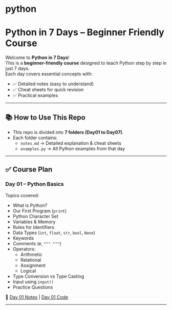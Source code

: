 # python
# Python in 7 Days – Beginner Friendly Course

Welcome to **Python in 7 Days**!  
This is a **beginner-friendly course** designed to teach Python step by step in just 7 days.  
Each day covers essential concepts with:
- ✅ Detailed notes (easy to understand)
- ✅ Cheat sheets for quick revision
- ✅ Practical examples

---

## 📚 How to Use This Repo
- This repo is divided into **7 folders (Day01 to Day07)**.
- Each folder contains:
  - `notes.md` → Detailed explanation & cheat sheets
  - `examples.py` → All Python examples from that day

---

## ✅ Course Plan

### **Day 01 – Python Basics**
Topics covered:
- What is Python?
- Our First Program (`print`)
- Python Character Set
- Variables & Memory
- Rules for Identifiers
- Data Types (`int`, `float`, `str`, `bool`, `None`)
- Keywords
- Comments (`#`, `""" """`)
- Operators:
  - Arithmetic
  - Relational
  - Assignment
  - Logical
- Type Conversion vs Type Casting
- Input using `input()`
- Practice Questions

 📌 [Day 01 Notes](Day1/note.md) | [Day 01 Code](Day1/example.py)

---



